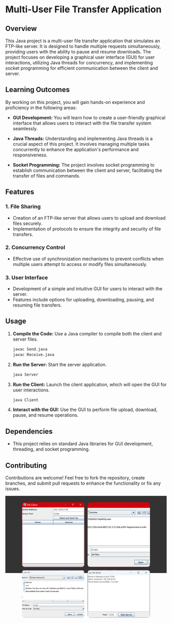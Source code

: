 # Multi-User File Transfer Application

## Overview
This Java project is a multi-user file transfer application that simulates an FTP-like server. It is designed to handle multiple requests simultaneously, providing users with the ability to pause and resume downloads. The project focuses on developing a graphical user interface (GUI) for user interactions, utilizing Java threads for concurrency, and implementing socket programming for efficient communication between the client and server.

## Learning Outcomes
By working on this project, you will gain hands-on experience and proficiency in the following areas:

- **GUI Development:** You will learn how to create a user-friendly graphical interface that allows users to interact with the file transfer system seamlessly.

- **Java Threads:** Understanding and implementing Java threads is a crucial aspect of this project. It involves managing multiple tasks concurrently to enhance the application's performance and responsiveness.

- **Socket Programming:** The project involves socket programming to establish communication between the client and server, facilitating the transfer of files and commands.

## Features

### 1. File Sharing
- Creation of an FTP-like server that allows users to upload and download files securely.
- Implementation of protocols to ensure the integrity and security of file transfers.

### 2. Concurrency Control
- Effective use of synchronization mechanisms to prevent conflicts when multiple users attempt to access or modify files simultaneously.

### 3. User Interface
- Development of a simple and intuitive GUI for users to interact with the server.
- Features include options for uploading, downloading, pausing, and resuming file transfers.

## Usage
1. **Compile the Code:** Use a Java compiler to compile both the client and server files.
   ```bash
   javac Send.java
   javac Receive.java
   ```

2. **Run the Server:** Start the server application.
   ```bash
   java Server
   ```

3. **Run the Client:** Launch the client application, which will open the GUI for user interactions.
   ```bash
   java Client
   ```

4. **Interact with the GUI:** Use the GUI to perform file upload, download, pause, and resume operations.

## Dependencies
- This project relies on standard Java libraries for GUI development, threading, and socket programming.

## Contributing
Contributions are welcome! Feel free to fork the repository, create branches, and submit pull requests to enhance the functionality or fix any issues.

<header style="background-color: #333; padding: 20px; text-align: center;">
    <div style="display: grid; grid-template-columns: repeat(2, 1fr); gap: 10px; max-width: 400px; margin: 0 auto; height: 200px;">
      <img style="width: 100%; height: 100%; object-fit: cover; border-radius: 8px;" src="Assets\1.png" alt="Image 1">
      <img style="width: 100%; height: 100%; object-fit: cover; border-radius: 8px;" src="Assets\2.png" alt="Image 2">
      <img style="width: 100%; height: 100%; object-fit: cover; border-radius: 8px;" src="Assets\3.png" alt="Image 3">
      <img style="width: 100%; height: 100%; object-fit: cover; border-radius: 8px;" src="Assets\4.png" alt="Image 4">
    </div>
  </header>

